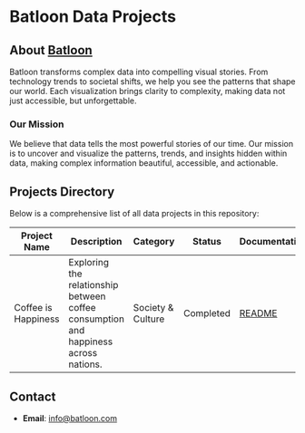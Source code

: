 # Batloon Data Projects

## About [Batloon](https://www.batloon.com/)

Batloon transforms complex data into compelling visual stories. From technology trends to societal shifts, we help you see the patterns that shape our world. Each visualization brings clarity to complexity, making data not just accessible, but unforgettable.

### Our Mission

We believe that data tells the most powerful stories of our time. Our mission is to uncover and visualize the patterns, trends, and insights hidden within data, making complex information beautiful, accessible, and actionable.

## Projects Directory

Below is a comprehensive list of all data projects in this repository:

| Project Name | Description | Category | Status | Documentation |
|-|-|-|-|-|
| Coffee is Happiness | Exploring the relationship between coffee consumption and happiness across nations. | Society & Culture | Completed | [README](https://github.com/batloon/data-projects/blob/main/coffee_is_happiness/README.md) |

## Contact
- **Email**: info@batloon.com
